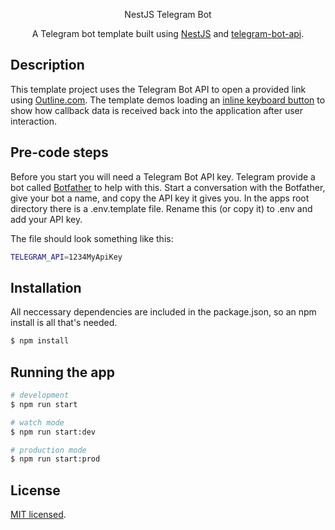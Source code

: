 <p align="center">
  NestJS Telegram Bot
</p>
  
<p align="center">A Telegram bot template built using <a href="https://nestjs.com/" target="blank">NestJS</a> and <a href="https://www.npmjs.com/package/telegram-bot-api" target="blank">telegram-bot-api</a>.</p>

## Description

This template project uses the Telegram Bot API to open a provided link using <a href="https://outline.com" target="blank">Outline.com</a>. The template demos loading an <a href="https://core.telegram.org/bots#inline-keyboards-and-on-the-fly-updating" target="blank">inline keyboard button</a> to show how callback data is received back into the application after user interaction.

## Pre-code steps
Before you start you will need a Telegram Bot API key. Telegram provide a bot called <a href="https://core.telegram.org/bots#6-botfather" target="blank">Botfather</a> to help with this.
Start a conversation with the Botfather, give your bot a name, and copy the API key it gives you.
In the apps root directory there is a .env.template file. Rename this (or copy it) to .env and add your API key.

The file should look something like this:

```bash
TELEGRAM_API=1234MyApiKey
```

## Installation

All neccessary dependencies are included in the package.json, so an npm install is all that's needed.

```bash
$ npm install
```

## Running the app

```bash
# development
$ npm run start

# watch mode
$ npm run start:dev

# production mode
$ npm run start:prod
```


## License

  [MIT licensed](LICENSE).
